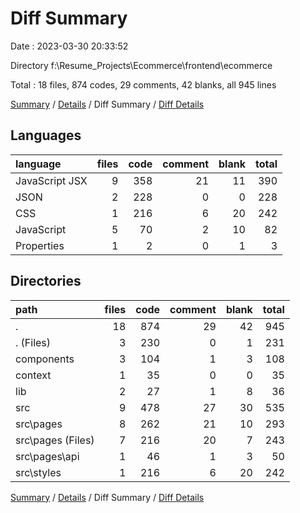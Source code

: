 # Diff Summary

Date : 2023-03-30 20:33:52

Directory f:\\Resume_Projects\\Ecommerce\\frontend\\ecommerce

Total : 18 files,  874 codes, 29 comments, 42 blanks, all 945 lines

[Summary](results.md) / [Details](details.md) / Diff Summary / [Diff Details](diff-details.md)

## Languages
| language | files | code | comment | blank | total |
| :--- | ---: | ---: | ---: | ---: | ---: |
| JavaScript JSX | 9 | 358 | 21 | 11 | 390 |
| JSON | 2 | 228 | 0 | 0 | 228 |
| CSS | 1 | 216 | 6 | 20 | 242 |
| JavaScript | 5 | 70 | 2 | 10 | 82 |
| Properties | 1 | 2 | 0 | 1 | 3 |

## Directories
| path | files | code | comment | blank | total |
| :--- | ---: | ---: | ---: | ---: | ---: |
| . | 18 | 874 | 29 | 42 | 945 |
| . (Files) | 3 | 230 | 0 | 1 | 231 |
| components | 3 | 104 | 1 | 3 | 108 |
| context | 1 | 35 | 0 | 0 | 35 |
| lib | 2 | 27 | 1 | 8 | 36 |
| src | 9 | 478 | 27 | 30 | 535 |
| src\\pages | 8 | 262 | 21 | 10 | 293 |
| src\\pages (Files) | 7 | 216 | 20 | 7 | 243 |
| src\\pages\\api | 1 | 46 | 1 | 3 | 50 |
| src\\styles | 1 | 216 | 6 | 20 | 242 |

[Summary](results.md) / [Details](details.md) / Diff Summary / [Diff Details](diff-details.md)